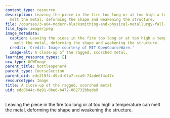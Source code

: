 ```yaml
---
content_type: resource
description: Leaving the piece in the fire too long or at too high a temperature can
  melt the metal, deforming the shape and weakening the structure.
file: /courses/3-a04-modern-blacksmithing-and-physical-metallurgy-fall-2008/edc8644c0e910be8b472062732bbede9_082.jpg
file_type: image/jpeg
image_metadata:
  caption: Leaving the piece in the fire too long or at too high a temperature can
    melt the metal, deforming the shape and weakening the structure.
  credit: 'Credit: Image courtesy of MIT OpenCourseWare.'
  image-alt: A close-up of the ragged, scorched metal.
learning_resource_types: []
ocw_type: OCWImage
parent_title: bottleopener4
parent_type: CourseSection
parent_uid: edc219f4-49cd-67a7-eca9-74ade6f4c47c
resourcetype: Image
title: A close-up of the ragged, scorched metal
uid: edc8644c-0e91-0be8-b472-062732bbede9
---
```

Leaving the piece in the fire too long or at too high a temperature can melt the metal, deforming the shape and weakening the structure.

